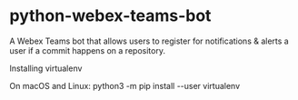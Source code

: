 # python-webex-teams-bot
A Webex Teams bot that allows users to register for notifications &amp; alerts a user if a commit happens on a repository.

Installing virtualenv

  On macOS and Linux:
  python3 -m pip install --user virtualenv

